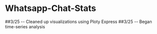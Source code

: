 # Whatsapp-Chat-Stats

##3/25 -- Cleaned up visualizations using Ploty Express
##3/25 -- Began time-series analysis

